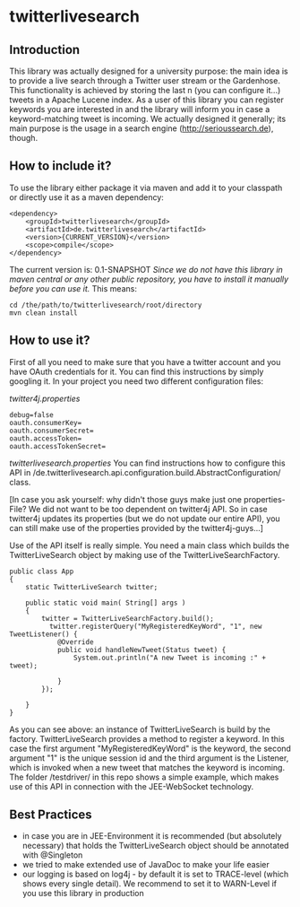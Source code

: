 # twitterlivesearch

## Introduction
This library was actually designed for a university purpose: the main idea is to provide a live search through a Twitter user stream or the Gardenhose. This functionality is achieved by storing the last n (you can configure it...) tweets in a Apache Lucene index. As a user of this library you can register keywords you are interested in and the library will inform you in case a keyword-matching tweet is incoming. We actually designed it generally; its main purpose is the usage in a search engine (http://serioussearch.de), though.

## How to include it?
To use the library either package it via maven and add it to your classpath or directly use it as a maven dependency:
```
<dependency>
	<groupId>twitterlivesearch</groupId>
	<artifactId>de.twitterlivesearch</artifactId>
	<version>{CURRENT_VERSION}</version>
	<scope>compile</scope>
</dependency>
```
The current version is: 0.1-SNAPSHOT
*Since we do not have this library in maven central or any other public repository, you have to install it manually before you can use it.* This means: 
```
cd /the/path/to/twitterlivesearch/root/directory
mvn clean install
```

## How to use it?
First of all you need to make sure that you have a twitter account and you have OAuth credentials for it. You can find this instructions by simply googling it.
In your project you need two different configuration files:

*twitter4j.properties*
```
debug=false
oauth.consumerKey=
oauth.consumerSecret=
oauth.accessToken=
oauth.accessTokenSecret=
```

*twitterlivesearch.properties*
You can find instructions how to configure this API in /de.twitterlivesearch.api.configuration.build.AbstractConfiguration/ class. 

[In case you ask yourself: why didn't those guys make just one properties-File? We did not want to be too dependent on twitter4j API. So in case twitter4j updates its properties (but we do not update our entire API), you can still make use of the properties provided by the twitter4j-guys...]


Use of the API itself is really simple. You need a main class which builds the TwitterLiveSearch object by making use of the TwitterLiveSearchFactory. 

```
public class App 
{
	static TwitterLiveSearch twitter;
	
    public static void main( String[] args )
    {
    	twitter = TwitterLiveSearchFactory.build();
		  twitter.registerQuery("MyRegisteredKeyWord", "1", new TweetListener() {
  			@Override
  			public void handleNewTweet(Status tweet) {
  				System.out.println("A new Tweet is incoming :" + tweet);
  				
  			}
		});
		
    }
}
```

As you can see above: an instance of TwitterLiveSearch is build by the factory. TwitterLiveSearch provides a method to register a keyword. In this case the first argument "MyRegisteredKeyWord" is the keyword, the second argument "1" is the unique session id and the third argument is the Listener, which is invoked when a new tweet that matches the keyword is incoming.
The folder /testdriver/ in this repo shows a simple example, which makes use of this API in connection with the JEE-WebSocket technology.

## Best Practices
- in case you are in JEE-Environment it is recommended (but absolutely necessary) that holds the TwitterLiveSearch object should be annotated with @Singleton
- we tried to make extended use of JavaDoc to make your life easier
- our logging is based on log4j - by default it is set to TRACE-level (which shows every single detail). We recommend to set it to WARN-Level if you use this library in production
